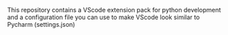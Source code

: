 This repository contains a VScode extension pack for python development and a configuration file you can use to make VScode look similar to Pycharm (settings.json)